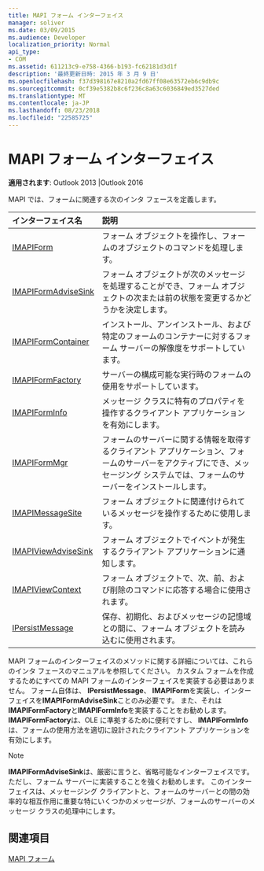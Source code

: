 ```yaml
---
title: MAPI フォーム インターフェイス
manager: soliver
ms.date: 03/09/2015
ms.audience: Developer
localization_priority: Normal
api_type:
- COM
ms.assetid: 611213c9-e758-4366-b193-fc62181d3d1f
description: '最終更新日時: 2015 年 3 月 9 日'
ms.openlocfilehash: f37d398167e8210a2fd67ff08e63572eb6c9db9c
ms.sourcegitcommit: 0cf39e5382b8c6f236c8a63c6036849ed3527ded
ms.translationtype: MT
ms.contentlocale: ja-JP
ms.lasthandoff: 08/23/2018
ms.locfileid: "22585725"
---
```

# <a name="mapi-form-interfaces"></a>MAPI フォーム インターフェイス

  
  
**適用されます**: Outlook 2013 |Outlook 2016 
  
MAPI では、フォームに関連する次のインタ フェースを定義します。
  
|**インターフェイス名**|**説明**|
|:-----|:-----|
|[IMAPIForm](imapiformiunknown.md) <br/> |フォーム オブジェクトを操作し、フォームのオブジェクトのコマンドを処理します。  <br/> |
|[IMAPIFormAdviseSink](imapiformadvisesinkiunknown.md) <br/> |フォーム オブジェクトが次のメッセージを処理することができ、フォーム オブジェクトの次または前の状態を変更するかどうかを決定します。  <br/> |
|[IMAPIFormContainer](imapiformcontaineriunknown.md) <br/> |インストール、アンインストール、および特定のフォームのコンテナーに対するフォーム サーバーの解像度をサポートしています。  <br/> |
|[IMAPIFormFactory](imapiformfactoryiunknown.md) <br/> |サーバーの構成可能な実行時のフォームの使用をサポートしています。  <br/> |
|[IMAPIFormInfo](imapiforminfoimapiprop.md) <br/> |メッセージ クラスに特有のプロパティを操作するクライアント アプリケーションを有効にします。  <br/> |
|[IMAPIFormMgr](imapiformmgriunknown.md) <br/> |フォームのサーバーに関する情報を取得するクライアント アプリケーション、フォームのサーバーをアクティブにでき、メッセージング システムでは、フォームのサーバーをインストールします。  <br/> |
|[IMAPIMessageSite](imapimessagesiteiunknown.md) <br/> |フォーム オブジェクトに関連付けられているメッセージを操作するために使用します。  <br/> |
|[IMAPIViewAdviseSink](imapiviewadvisesinkiunknown.md) <br/> |フォーム オブジェクトでイベントが発生するクライアント アプリケーションに通知します。  <br/> |
|[IMAPIViewContext](imapiviewcontextiunknown.md) <br/> |フォーム オブジェクトで、次、前、および削除のコマンドに応答する場合に使用されます。  <br/> |
|[IPersistMessage](ipersistmessageiunknown.md) <br/> |保存、初期化、およびメッセージの記憶域との間に、フォーム オブジェクトを読み込むに使用されます。  <br/> |
   
MAPI フォームのインターフェイスのメソッドに関する詳細については、これらのインタ フェースのマニュアルを参照してください。 カスタム フォームを作成するためにすべての MAPI フォームのインターフェイスを実装する必要はありません。 フォーム自体は、 **IPersistMessage**、 **IMAPIForm**を実装し、インターフェイスを**IMAPIFormAdviseSink**ことのみ必要です。 また、それは**IMAPIFormFactory**と**IMAPIFormInfo**を実装することをお勧めします。 **IMAPIFormFactory**は、OLE に準拠するために便利ですし、 **IMAPIFormInfo**は、フォームの使用方法を適切に設計されたクライアント アプリケーションを有効にします。 
  
> [!NOTE]
> **IMAPIFormAdviseSink**は、厳密に言うと、省略可能なインターフェイスです。 ただし、フォーム サーバーに実装することを強くお勧めします。 このインターフェイスは、メッセージング クライアントと、フォームのサーバーとの間の効率的な相互作用に重要な特にいくつかのメッセージが、フォームのサーバーのメッセージ クラスの処理中にします。 
  
## <a name="see-also"></a>関連項目



[MAPI フォーム](mapi-forms.md)

